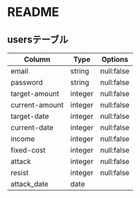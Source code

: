 # README

## usersテーブル

|Column|Type|Options|
|------|----|-------|
|email|string|null:false|
|password|string|null:false|
|target-amount|integer|null:false|
|current-amount|integer|null:false|
|target-date|integer|null:false|
|current-date|integer|null:false|
|income|integer|null:false|
|fixed-cost|integer|null:false|
|attack|integer|null:false|
|resist|integer|null:false|
|attack_date|date|
